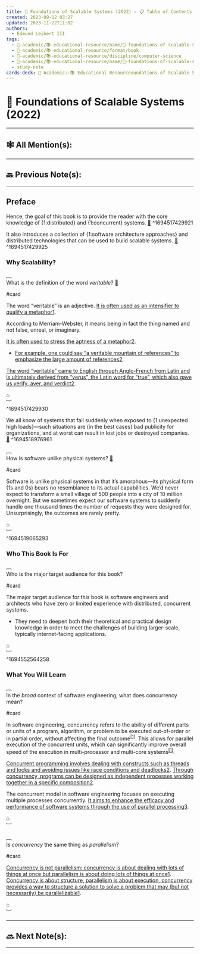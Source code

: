```yaml
---
title: 📕 Foundations of Scalable Systems (2022) ▹ 📋 Table of Contents
created: 2023-09-12 03:27
updated: 2023-11-22T11:02
authors:
  - Edmund Leibert III
tags:
  - 🔴-academic/📚-educational-resource/name/📕-foundations-of-scalable-systems-(2022)
  - 🔴-academic/📚-educational-resource/format/book
  - 🔴-academic/📚-educational-resource/discipline/computer-science
  - 🔴-academic/📚-educational-resource/name/📕-foundations-of-scalable-systems-(2022)/🔖-bookmark/📕-foundations-of-scalable-systems-(2022)/preface
  - study-note
cards-deck: 🔴 Academic::📚 Educational Resourceoundations of Scalable Systems (2022)::Preface
---
```


#  📕 Foundations of Scalable Systems (2022)

---

## 🕸️ All Mention(s): 

---

## 🔙 Previous Note(s):

---

## Preface

Hence, the goal of this book is to provide the reader with the core knowledge of {1:distributed} and {1:concurrent} systems. [📑](https://learning.oreilly.com/library/view/foundations-of-scalable/9781098106058/preface01.html#:-:text=Hence%2C%20the%20goal%20of%20this%20b,d%20and%20concurrent%20systems.)
^1694517429921

It also introduces a collection of {1:software architecture approaches} and distributed technologies that can be used to build scalable systems. [📑](https://learning.oreilly.com/library/view/foundations-of-scalable/9781098106058/preface01.html#:-:text=software%20architecture%20app,roaches)
^1694517429925

### Why Scalability?

﹇<br>
What is the definition of the word  _veritable_? [📑](https://learning.oreilly.com/library/view/foundations-of-scalable/9781098106058/preface01.html#:-:text=veritable)

#card 

The word “veritable” is an adjective. [It is often used as an intensifier to qualify a metaphor](about:blank#)[1](https://bing.com/search?q=Merriam+webster+definition+of+veritable). 

According to Merriam-Webster, it means being in fact the thing named and not false, unreal, or imaginary. 

[It is often used to stress the aptness of a metaphor](about:blank#)[2](https://www.merriam-webster.com/dictionary/veritable). 
- [For example, one could say “a veritable mountain of references” to emphasize the large amount of references](about:blank#)[2](https://www.merriam-webster.com/dictionary/veritable). 

[The word “veritable” came to English through Anglo-French from Latin and is ultimately derived from “verus”, the Latin word for “true”, which also gave us verify, aver, and verdict](https://www.merriam-webster.com/dictionary/veritable)[2](https://www.merriam-webster.com/dictionary/veritable).

⌂
<br>﹈<br>^1694517429930


We all know of systems that fail suddenly when exposed to {1:unexpected high loads}—such situations are (in the best cases) bad publicity for organizations, and at worst can result in lost jobs or destroyed companies. [📑](https://learning.oreilly.com/library/view/foundations-of-scalable/9781098106058/preface01.html#:-:text=We%20all%20know%20of%20systems%20th,s%20or%20destroyed%20companies)
^1694518976961


﹇<br>
How is software unlike physical systems? [📑](https://learning.oreilly.com/library/view/foundations-of-scalable/9781098106058/preface01.html#:-:text=Software%20is%20unlike%20physic,ms%20in%20that%20it%E2%80%99s%20amorphous)

#card 

Software is unlike physical systems in that it’s amorphous—its physical form ($1$s and $0$s) bears no resemblance to its actual capabilities. We’d never expect to transform a small village of $500$ people into a city of $10$ million overnight. But we sometimes expect our software systems to suddenly handle one thousand times the number of requests they were designed for. Unsurprisingly, the outcomes are rarely pretty.

⌂
<br>﹈<br>^1694519065293

### Who This Book Is For

﹇<br>
Who is the major target audience for this book? [](https://learning.oreilly.com/library/view/foundations-of-scalable/9781098106058/preface01.html#:-:text=major%20target%20audience)

#card 

The major target audience for this book is software engineers and architects who have zero or limited experience with distributed, concurrent systems. 
- They need to deepen both their theoretical and practical design knowledge in order to meet the challenges of building larger-scale, typically internet-facing applications.

⌂
<br>﹈<br>^1694552564258


### What You Will Learn

﹇<br>
In the _broad_ context of software engineering, what does concurrency mean?

#card 

In software engineering, concurrency refers to the ability of different parts or units of a program, algorithm, or problem to be executed out-of-order or in partial order, without affecting the final outcome<sup>[\[1\]](https://en.wikipedia.org/wiki/Concurrency_%28computer_science%29)</sup>. This allows for parallel execution of the concurrent units, which can significantly improve overall speed of the execution in multi-processor and multi-core systems<sup>[\[1\]](https://en.wikipedia.org/wiki/Concurrency_%28computer_science%29)</sup>.



[Concurrent programming involves dealing with constructs such as threads and locks and avoiding issues like race conditions and deadlocks](https://www.toptal.com/software/introduction-to-concurrent-programming)[2](https://www.toptal.com/software/introduction-to-concurrent-programming). [Through concurrency, programs can be designed as independent processes working together in a specific composition](https://www.toptal.com/software/introduction-to-concurrent-programming)[2](https://www.toptal.com/software/introduction-to-concurrent-programming).

The concurrent model in software engineering focuses on executing multiple processes concurrently. [It aims to enhance the efficacy and performance of software systems through the use of parallel processing](https://heavycoding.com/concurrent-model-in-software-engineering/)[3](https://heavycoding.com/concurrent-model-in-software-engineering/).

⌂
<br>﹈<br>

﹇<br>
Is _concurrency_ the same thing as _parallelism_?

#card 

[Concurrency is not parallelism: concurrency is about dealing with lots of things at once but parallelism is about doing lots of things at once](https://en.wikipedia.org/wiki/Concurrency_%28computer_science%29)[1](https://en.wikipedia.org/wiki/Concurrency_%28computer_science%29). [Concurrency is about structure, parallelism is about execution, concurrency provides a way to structure a solution to solve a problem that may (but not necessarily) be parallelizable](https://en.wikipedia.org/wiki/Concurrency_%28computer_science%29)[1](https://en.wikipedia.org/wiki/Concurrency_%28computer_science%29).

⌂
<br>﹈<br>

---

## 🔜 Next Note(s):

---



